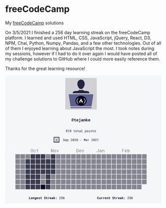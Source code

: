 # freeCodeCamp
My [freeCodeCamp](https://www.freecodecamp.org/tejanke) solutions

On 3/5/2021 I finished a 256 day learning streak on the freeCodeCamp platform.  I learned and used HTML, CSS, JavaScript, jQuery, React, D3, NPM, Chai, Python, Numpy, Pandas, and a few other technologies.  Out of all of them I enjoyed learning about JavaScript the most.  I took notes during my sessions, however if I had to do it over again I would have posted all of my challenge solutions to GitHub where I could more easily reference them.

Thanks for the great learning resource!

![Profile](prof.png)